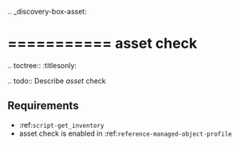 .. _discovery-box-asset:

===========
asset check
===========

.. toctree::
    :titlesonly:

.. todo::
    Describe *asset* check

Requirements
------------
* :ref:`script-get_inventory`
* asset check is enabled in :ref:`reference-managed-object-profile`


